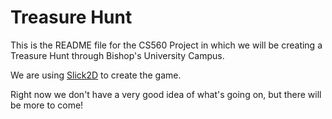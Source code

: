 <h1> Treasure Hunt </h1>

This is the README file for the CS560 Project in which we will be 
creating a Treasure Hunt through Bishop's University Campus.

We are using [Slick2D](http://slick.ninjacave.com/) to create the game.

Right now we don't have a very good idea of what's going on, but there
will be more to come!
